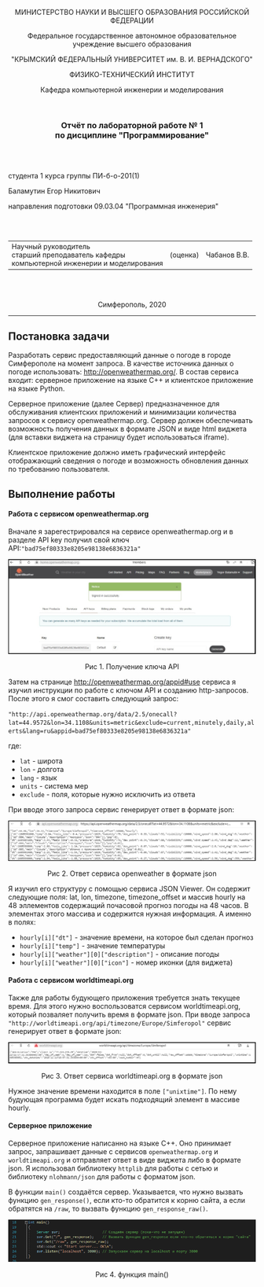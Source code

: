 <p align="center">МИНИСТЕРСТВО НАУКИ  И ВЫСШЕГО ОБРАЗОВАНИЯ РОССИЙСКОЙ ФЕДЕРАЦИИ</p>

<p align="center">Федеральное государственное автономное образовательное учреждение высшего образования</p>

<p align="center">"КРЫМСКИЙ ФЕДЕРАЛЬНЫЙ УНИВЕРСИТЕТ им. В. И. ВЕРНАДСКОГО"</p>

<p align="center">ФИЗИКО-ТЕХНИЧЕСКИЙ ИНСТИТУТ</p>

<p align="center">Кафедра компьютерной инженерии и моделирования</p>

<br>

<h3 align="center">Отчёт по лабораторной работе № 1<br> по дисциплине "Программирование"</h3>

<br><br>

<p>студента 1 курса группы ПИ-б-о-201(1)<br>

Баламутин Егор Никитович<br>

направления подготовки 09.03.04 "Программная инженерия"</p>

<br><br>

<table>

<tr><td>Научный руководитель<br> старший преподаватель кафедры<br> компьютерной инженерии и моделирования</td>

<td>(оценка)</td>

<td>Чабанов В.В.</td>

</tr>

</table>

<br><br>

<p align="center">Симферополь, 2020</p>

<hr>

## Постановка задачи

Разработать сервис предоставляющий данные о погоде в городе Симферополе на момент запроса.
  В качестве источника данных о погоде использовать: http://openweathermap.org/. 
В состав сервиса входит: серверное приложение на языке С++ и клиентское приложение на языке Python.

Серверное приложение (далее Сервер) предназначенное для обслуживания клиентских приложений и
 минимизации количества запросов к сервису openweathermap.org. Сервер должен обеспечивать 
возможность получения данных в формате JSON и виде html виджета (для вставки виджета на страницу будет 
использоваться iframe).

Клиентское приложение должно иметь графический интерфейс отображающий сведения о погоде и 
возможность обновления данных по требованию пользователя.

## Выполнение работы

#### Работа с сервисом openweathermap.org

Вначале я зарегестрировался на сервисе openweathermap.org и в разделе API key получил свой ключ API:`"bad75ef80333e8205e98138e6836321a"`

![API](image/api_key.jpg "Получение ключа API")
<p align="center">Рис 1. Получение ключа API</p>

Затем на странице  http://openweathermap.org/appid#use сервиса я изучил инструкции по работе 
с ключом API и созданию http-запросов. 
После этого я смог составить следующий запрос:

`"http://api.openweathermap.org/data/2.5/onecall?lat=44.9572&lon=34.1108&units=metric&exclude=current,minutely,daily,alerts&lang=ru&appid=bad75ef80333e8205e98138e6836321a"`

где:
* `lat` - широта
* `lon` - долгота
* `lang` - язык
* `units` - система мер
* `exclude` - поля, которые нужно исключить из ответа

При вводе этого запроса сервис генерирует ответ в формате json:

![](image/pic2.png "Ответ сервиса openweather в формате json")
<p align="center">Рис 2. Ответ сервиса openweather в формате json</p>

Я изучил его структуру с помощью сервиса  JSON Viewer.
 Он содержит следующие поля: lat, lon, timezone, timezone_offset и массив hourly
 на 48 эллементов содержащий почасовой прогноз погоды на 48 часов. В элементах этого массива 
и содержится нужная информация. А именно в полях:

* `hourly[i]["dt"]` - значение времени, на которое был сделан прогноз
* `hourly[i]["temp"]` - значение температуры
* `hourly[i]["weather"][0]["description"]` - описание погоды
* `hourly[i]["weather"][0]["icon"]` - номер иконки (для виджета)

#### Работа с сервисом worldtimeapi.org

Также для работы будующего приложения требуется знать текущее время. Для этого нужно воспользоватся 
сервисом worldtimeapi.org, который позваляет получить время в формате json. 
При вводе запроса `"http://worldtimeapi.org/api/timezone/Europe/Simferopol"` сервис генерирует ответ в формате json:

![](image/pic3.png "Ответ сервиса worldtimeapi.org в формате json")
<p align="center">Рис 3. Ответ сервиса worldtimeapi.org в формате json</p>

Нужное значение времени находится в поле `["unixtime"]`. По нему будующая программа будет искать 
подходящий элемент в массиве hourly.

#### Серверное приложение

Серверное приложение написанно на языке C++. Оно принимает запрос, запрашивает данные с сервисов `openweathermap.org` и `worldtimeapi.org` 
и отправляет ответ в виде виджета либо в формате json. Я использовал библиотеку `httplib` для работы с сетью и библиотеку `nlohmann/json` 
для работы с форматом json.

В функции `main()` создаётся сервер. Указывается, что нужно вызвать функцию `gen_response()`, если кто-то обратится к корню сайта, 
а если обратятся на `/raw`, то вызвать функцию `gen_response_raw()`.

![](image/pic4.png "функция main()")
<p align="center">Рис 4. функция main()</p>